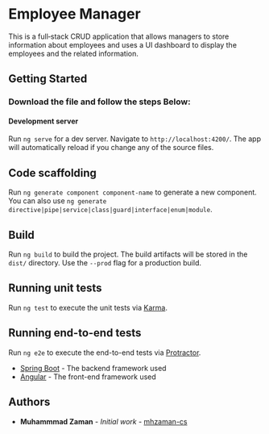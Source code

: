 # Employee Manager

This is a full‑stack CRUD application that allows managers to store information about employees and uses a UI dashboard to display the employees and the related information.

## Getting Started

### Download the file and follow the steps Below:

#### Development server

Run `ng serve` for a dev server. Navigate to `http://localhost:4200/`. The app will automatically reload if you change any of the source files.

## Code scaffolding

Run `ng generate component component-name` to generate a new component. You can also use `ng generate directive|pipe|service|class|guard|interface|enum|module`.

## Build

Run `ng build` to build the project. The build artifacts will be stored in the `dist/` directory. Use the `--prod` flag for a production build.

## Running unit tests

Run `ng test` to execute the unit tests via [Karma](https://karma-runner.github.io).

## Running end-to-end tests

Run `ng e2e` to execute the end-to-end tests via [Protractor](http://www.protractortest.org/).

* [Spring Boot](https://spring.io/projects/spring-boot) - The backend framework used
* [Angular](https://angular.io/) - The front-end framework used

## Authors

* **Muhammmad Zaman** - *Initial work* - [mhzaman-cs](https://github.com/mhzaman-cs)
